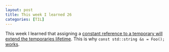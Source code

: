 ```yaml
---
layout: post
title: This week I learned 26
categories: [TIL]
---
```



This week I learned that assigning a [constant reference to a temporary will extend the temporaries lifetime][ref]. This is why `const std::string &s = Foo();` [works][sutter].

[ref]: https://en.cppreference.com/w/cpp/language/reference_initialization#Lifetime_of_a_temporary
[sutter]: https://herbsutter.com/2008/01/01/gotw-88-a-candidate-for-the-most-important-const/